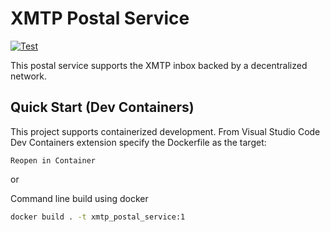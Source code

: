 # XMTP Postal Service

[![Test](https://github.com/xmtp/postal_service/actions/workflows/ci-image.yml/badge.svg)](https://github.com/xmtp/postal_service/actions/workflows/ci-image.yml)

This postal service supports the XMTP inbox backed by a decentralized network.

## Quick Start (Dev Containers)

This project supports containerized development. From Visual Studio Code Dev Containers extension specify the Dockerfile as the target:

`Reopen in Container`

or

Command line build using docker

```bash
docker build . -t xmtp_postal_service:1
```
